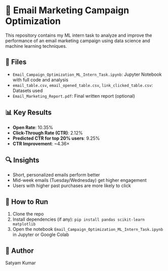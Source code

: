 # 📧 Email Marketing Campaign Optimization

This repository contains my ML intern task to analyze and improve the performance of an email marketing campaign using data science and machine learning techniques.

## 📁 Files

- `Email_Campaign_Optimization_ML_Intern_Task.ipynb`: Jupyter Notebook with full code and analysis
- `email_table.csv`, `email_opened_table.csv`, `link_clicked_table.csv`: Datasets used
- `Email_Marketing_Report.pdf`: Final written report (optional)

## 📊 Key Results

- **Open Rate**: 10.35%
- **Click-Through Rate (CTR)**: 2.12%
- **Predicted CTR for top 20% users**: 9.25%
- **CTR Improvement**: ~4.36×

## 🔍 Insights

- Short, personalized emails perform better
- Mid-week emails (Tuesday/Wednesday) get higher engagement
- Users with higher past purchases are more likely to click

## 📌 How to Run

1. Clone the repo
2. Install dependencies (if any): `pip install pandas scikit-learn matplotlib`
3. Open the notebook `Email_Campaign_Optimization_ML_Intern_Task.ipynb` in Jupyter or Google Colab

## 👤 Author

Satyam Kumar
